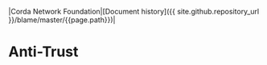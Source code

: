 |Corda Network Foundation|[Document history]({{ site.github.repository_url }}/blame/master/{{page.path}})|

Anti-Trust
==========